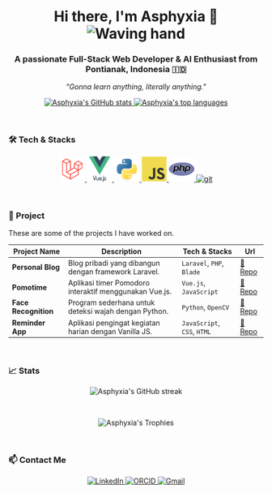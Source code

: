 <h1 align="center">
  Hi there, I'm Asphyxia 👋
  <img src="https://media.giphy.com/media/hvRJCLFzcasrR4ia7z/giphy.gif" width="28px" alt="Waving hand">
</h1>

<h3 align="center">A passionate Full-Stack Web Developer & AI Enthusiast from Pontianak, Indonesia 🇮🇩</h3>
<p align="center"><i>"Gonna learn anything, literally anything."</i></p>

<p align="center">
  <a href="https://github.com/Hendridev">
    <img src="https://github-readme-stats.vercel.app/api?username=Hendridev&show_icons=true&theme=tokyonight&include_all_commits=true&count_private=true" alt="Asphyxia's GitHub stats"/>
  </a>
  <a href="https://github.com/Hendridev">
    <img src="https://github-readme-stats.vercel.app/api/top-langs/?username=Hendridev&layout=compact&theme=tokyonight" alt="Asphyxia's top languages"/>
  </a>
</p>

<br>

### 🛠️ Tech & Stacks

<p align="center">
  <a href="https://laravel.com/" target="_blank" rel="noreferrer"> 
    <img src="https://github.com/laravel/art/blob/master/laravel-logo.svg" alt="laravel" width="50" height="50"/> 
  </a>
  <a href="https://vuejs.org/" target="_blank" rel="noreferrer"> 
    <img src="https://raw.githubusercontent.com/devicons/devicon/master/icons/vuejs/vuejs-original-wordmark.svg" alt="vuejs" width="50" height="50"/> 
  </a>
  <a href="https://www.python.org" target="_blank" rel="noreferrer"> 
    <img src="https://raw.githubusercontent.com/devicons/devicon/master/icons/python/python-original.svg" alt="python" width="50" height="50"/> 
  </a>
  <a href="https://developer.mozilla.org/en-US/docs/Web/JavaScript" target="_blank" rel="noreferrer"> 
    <img src="https://raw.githubusercontent.com/devicons/devicon/master/icons/javascript/javascript-original.svg" alt="javascript" width="50" height="50"/> 
  </a>
   <a href="https://www.php.net" target="_blank" rel="noreferrer"> 
    <img src="https://raw.githubusercontent.com/devicons/devicon/master/icons/php/php-original.svg" alt="php" width="50" height="50"/> 
  </a>
  <a href="https://git-scm.com/" target="_blank" rel="noreferrer"> 
    <img src="https://www.vectorlogo.zone/logos/git-scm/git-scm-icon.svg" alt="git" width="50" height="50"/> 
  </a>
</p>

<br>

### 🚀 Project

These are some of the projects I have worked on.

| Project Name               | Description                                | Tech & Stacks     | Url                                                                         |
|---------------------------|--------------------------------------------------|-------------------------|--------------------------------------------------------------------------------|
| **Personal Blog** | Blog pribadi yang dibangun dengan framework Laravel. | `Laravel`, `PHP`, `Blade`   | [📂 Repo](https://github.com/Hendridev/laravel-personalblog)                     |
| **Pomotime** | Aplikasi timer Pomodoro interaktif menggunakan Vue.js. | `Vue.js`, `JavaScript`  | [📂 Repo](https://github.com/Hendridev/Vue-pomotime)                           |
| **Face Recognition** | Program sederhana untuk deteksi wajah dengan Python. | `Python`, `OpenCV`      | [📂 Repo](https://github.com/Hendridev/python-face-recognition)                  |
| **Reminder App** | Aplikasi pengingat kegiatan harian dengan Vanilla JS. | `JavaScript`, `CSS`, `HTML` | [📂 Repo](https://github.com/Hendridev/Reminder-app)                           |

<br>

### 📈 Stats

<p align="center">
  <img src="https://github-readme-streak-stats.herokuapp.com/?user=Hendridev&theme=tokyonight&hide_border=true" alt="Asphyxia's GitHub streak"/>
</p>
<br>
<p align="center">
  <img src="https://github-profile-trophy.vercel.app/?username=Hendridev&theme=tokyonight&row=1&column=7" alt="Asphyxia's Trophies"/>
</p>

<br>

### 📫 Contact Me

<p align="center">
  <a href="https://linkedin.com/in/[your-linkedin-username]" target="_blank">
    <img src="https://img.shields.io/badge/LinkedIn-0077B5?style=for-the-badge&logo=linkedin&logoColor=white" alt="LinkedIn"/>
  </a>
  <a href="https://orcid.org/0009-0009-3825-2450" target="_blank">
    <img src="https://img.shields.io/badge/ORCID-A6CE39?style=for-the-badge&logo=orcid&logoColor=white" alt="ORCID"/>
  </a>
  <a href="mailto:[your.email@example.com]">
    <img src="https://img.shields.io/badge/Gmail-D14836?style=for-the-badge&logo=gmail&logoColor=white" alt="Gmail"/>
  </a>
</p>
